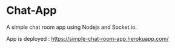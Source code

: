 # Chat-App
A simple chat room app using Nodejs and Socket.io.


App is deployed : https://simple-chat-room-app.herokuapp.com/
